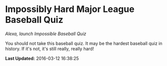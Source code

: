 # Impossibly Hard Major League Baseball Quiz
*Alexa, launch Impossible Baseball Quiz*

You should not take this baseball quiz. It  may be the hardest baseball quiz in history. If it's not, it's still really, really hard!

**Last Updated:** 2016-03-12 16:38:25